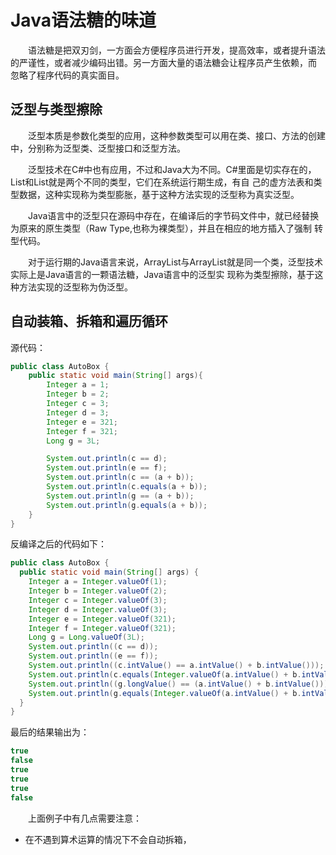 # Java语法糖的味道
&emsp;&emsp;语法糖是把双刃剑，一方面会方便程序员进行开发，提高效率，或者提升语法的严谨性，或者减少编码出错。另一方面大量的语法糖会让程序员产生依赖，而
忽略了程序代码的真实面目。

## 泛型与类型擦除  
&emsp;&emsp;泛型本质是参数化类型的应用，这种参数类型可以用在类、接口、方法的创建中，分别称为泛型类、泛型接口和泛型方法。

&emsp;&emsp;泛型技术在C#中也有应用，不过和Java大为不同。C#里面是切实存在的，List<int>和List<String>就是两个不同的类型，它们在系统运行期生成，有自
己的虚方法表和类型数据，这种实现称为类型膨胀，基于这种方法实现的泛型称为真实泛型。

&emsp;&emsp;Java语言中的泛型只在源码中存在，在编译后的字节码文件中，就已经替换为原来的原生类型（Raw Type,也称为裸类型），并且在相应的地方插入了强制
转型代码。

&emsp;&emsp;对于运行期的Java语言来说，ArrayList<int>与ArrayList<String>就是同一个类，泛型技术实际上是Java语言的一颗语法糖，Java语言中的泛型实
现称为类型擦除，基于这种方法实现的泛型称为伪泛型。

## 自动装箱、拆箱和遍历循环

源代码：
```java
public class AutoBox {
    public static void main(String[] args){
        Integer a = 1;
        Integer b = 2;
        Integer c = 3;
        Integer d = 3;
        Integer e = 321;
        Integer f = 321;
        Long g = 3L;

        System.out.println(c == d);
        System.out.println(e == f);
        System.out.println(c == (a + b));
        System.out.println(c.equals(a + b));
        System.out.println(g == (a + b));
        System.out.println(g.equals(a + b));
    }
}
```

反编译之后的代码如下：
```java
public class AutoBox {
  public static void main(String[] args) {
    Integer a = Integer.valueOf(1);
    Integer b = Integer.valueOf(2);
    Integer c = Integer.valueOf(3);
    Integer d = Integer.valueOf(3);
    Integer e = Integer.valueOf(321);
    Integer f = Integer.valueOf(321);
    Long g = Long.valueOf(3L);
    System.out.println((c == d));
    System.out.println((e == f));
    System.out.println((c.intValue() == a.intValue() + b.intValue()));
    System.out.println(c.equals(Integer.valueOf(a.intValue() + b.intValue())));
    System.out.println((g.longValue() == (a.intValue() + b.intValue())));
    System.out.println(g.equals(Integer.valueOf(a.intValue() + b.intValue())));
  }
}
```
最后的结果输出为：
```java
true
false
true
true
true
false
```
&emsp;&emsp;上面例子中有几点需要注意：
- 在不遇到算术运算的情况下不会自动拆箱，
